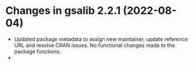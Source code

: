 # Changes in gsalib 2.2.1 (2022-08-04)
 - Updated package metadata to assign new maintainer, update reference URL and resolve CRAN issues. No functional changes made to the package functions. 
 - 
